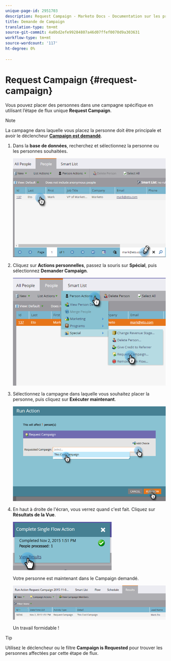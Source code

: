```yaml
---
unique-page-id: 2951703
description: Request Campaign - Marketo Docs - Documentation sur les produits
title: Demande de Campaign
translation-type: tm+mt
source-git-commit: 4a0bd2efe99284807a46d07ffef0070d9a303631
workflow-type: tm+mt
source-wordcount: '117'
ht-degree: 0%

---
```



# Request Campaign {#request-campaign}

Vous pouvez placer des personnes dans une campagne spécifique en utilisant l’étape de flux unique **Request Campaign**.

>[!NOTE]
>
>La campagne dans laquelle vous placez la personne doit être principale et avoir le déclencheur **[Campaign est demandé](/help/marketo/product-docs/core-marketo-concepts/smart-campaigns/using-smart-campaigns/setting-up-a-trigger-smart-campaign-for-sales-using-campaign-is-requested.md)**.

1. Dans la **base de données**, recherchez et sélectionnez la personne ou les personnes souhaitées.

   ![](assets/one-5.png)

1. Cliquez sur **Actions personnelles**, passez la souris sur **Spécial**, puis sélectionnez **Demander Campaign**.

   ![](assets/two-5.png)

1. Sélectionnez la campagne dans laquelle vous souhaitez placer la personne, puis cliquez sur **Exécuter maintenant**.

   ![](assets/three-4.png)

1. En haut à droite de l&#39;écran, vous verrez quand c&#39;est fait. Cliquez sur **Résultats de la Vue**.

   ![](assets/four-4.png)

   Votre personne est maintenant dans le Campaign demandé.

   ![](assets/five-1.png)

   Un travail formidable !

>[!TIP]
>
>Utilisez le déclencheur ou le filtre **Campaign is Requested** pour trouver les personnes affectées par cette étape de flux.
